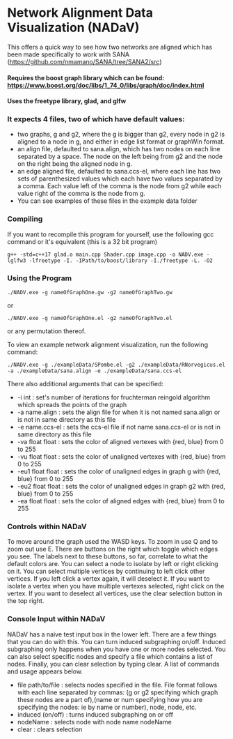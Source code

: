 # Network Alignment Data Visualization (NADaV)

This offers a quick way to see how two networks are aligned which has been made specifically to work with SANA (https://github.com/nmamano/SANA/tree/SANA2/src)
#### Requires the boost graph library which can be found: https://www.boost.org/doc/libs/1_74_0/libs/graph/doc/index.html
#### Uses the freetype library, glad, and glfw
### It expects 4 files, two of which have default values:
* two graphs, g and g2, where the g is bigger than g2, every node in g2 is aligned to a node in g, and either in edge list format or graphWin format.
* an align file, defaulted to sana.align, which has two nodes on each line separated by a space. The node on the left being from g2 and the node on the right being the aligned node in g.
* an edge aligned file, defaulted to sana.ccs-el, where each line has two sets of parenthesized values which each have two values separated by a comma. Each value left of the comma is the node from g2 while each value right of the comma is the node from g.
* You can see examples of these files in the example data folder

### Compiling
If you want to recompile this program for yourself, use the following gcc command or it's equivalent (this is a 32 bit program)
```
g++ -std=c++17 glad.o main.cpp Shader.cpp image.cpp -o NADV.exe -lglfw3 -lfreetype -I. -IPath/to/boost/library -I./freetype -L. -O2
```

### Using the Program
```
./NADV.exe -g nameOfGraphOne.gw -g2 nameOfGraphTwo.gw
```
or
```
./NADV.exe -g nameOfGraphOne.el -g2 nameOfGraphTwo.el
```
or any permutation thereof.

To view an example network alignment visualization, run the following command:
```
./NADV.exe -g ./exampleData/SPombe.el -g2 ./exampleData/RNorvegicus.el -a ./exampleData/sana.align -e ./exampleData/sana.ccs-el
```
There also additional arguments that can be specified:
* -i int : set's number of iterations for fruchterman reingold algorithm which spreads the points of the graph
* -a name.align : sets the align file for when it is not named sana.align or is not in same directory as this file
* -e name.ccs-el : sets the ccs-el file if not name sana.ccs-el or is not in same directory as this file
* -va float float : sets the color of aligned vertexes with {red, blue} from 0 to 255
* -vu float float : sets the color of unaligned vertexes with {red, blue} from 0 to 255
* -eu1 float float : sets the color of unaligned edges in graph g with {red, blue} from 0 to 255
* -eu2 float float : sets the color of unaligned edges in graph g2 with {red, blue} from 0 to 255
* -ea float float : sets the color of aligned edges with {red, blue} from 0 to 255

### Controls within NADaV
To move around the graph used the WASD keys. To zoom in use Q and to zoom out use E. There are buttons on the right which toggle which edges you see. The labels next to these buttons, so far, correlate to what the default colors are. You can select a node to isolate by left or right clicking on it. You can select multiple vertices by continuing to left click other vertices. If you left click a vertex again, it will deselect it. If you want to isolate a vertex when you have multiple vertexes selected, right click on the vertex. If you want to deselect all vertices, use the clear selection button in the top right.

### Console Input within NADaV
NADaV has a naive test input box in the lower left. There are a few things that you can do with this. You can turn induced subgraphing on/off. Induced subgraphing only happens when you have one or more nodes selected. You can also select specific nodes and specify a file which contains a list of nodes. Finally, you can clear selection by typing clear. A list of commands and usage appears below.
* file path/to/file : selects nodes specified in the file. File format follows with each line separated by commas: (g or g2 specifying which graph these nodes are a part of),(name or num specifying how you are specifying the nodes: ie by name or number), node, node, etc.
* induced (on/off) : turns induced subgraphing on or off
* nodeName : selects node with node name nodeName
* clear : clears selection

